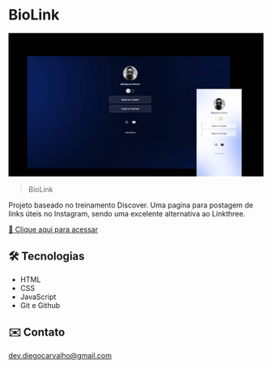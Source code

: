# BioLink

![preview](./.github/preview.jpg)

> BioLink

Projeto baseado no treinamento Discover. Uma pagina para postagem de links úteis no Instagram, sendo uma excelente alternativa ao Linkthree.

[🔗 Clique aqui para acessar](https://devdiegocarvalho.github.io/bio-link)

## 🛠 Tecnologias

- HTML
- CSS
- JavaScript
- Git e Github

## ✉️ Contato

dev.diegocarvalho@gmail.com
